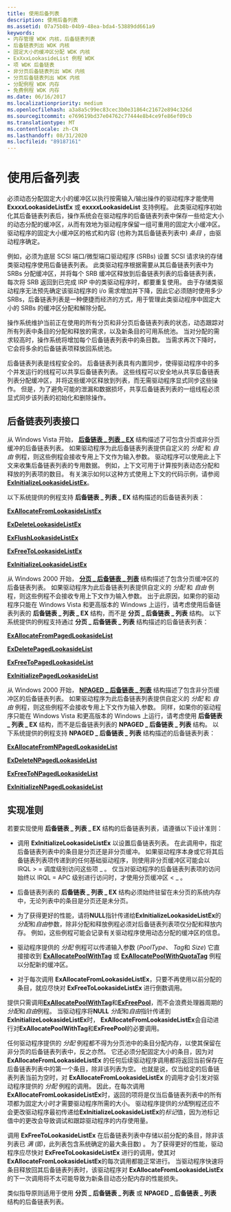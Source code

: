 ```yaml
---
title: 使用后备列表
description: 使用后备列表
ms.assetid: 07a75b8b-04b9-48ea-bda4-53889dd661a9
keywords:
- 内存管理 WDK 内核，后备链表列表
- 后备链表列出 WDK 内核
- 固定大小的缓冲区分配 WDK 内核
- ExXxxLookasideList 例程 WDK
- 项 WDK 后备链表
- 非分页后备链表列出 WDK 内核
- 分页后备链表列出 WDK 内核
- 分配例程 WDK 内存
- 免费例程 WDK 内存
ms.date: 06/16/2017
ms.localizationpriority: medium
ms.openlocfilehash: a3a8a5c99ec83cec3b0e31864c21672e894c326d
ms.sourcegitcommit: e769619bd37e04762c77444e8b4ce9fe86ef09cb
ms.translationtype: MT
ms.contentlocale: zh-CN
ms.lasthandoff: 08/31/2020
ms.locfileid: "89187161"
---
```

# <a name="using-lookaside-lists"></a>使用后备列表





必须动态分配固定大小的缓冲区以执行按需输入/输出操作的驱动程序才能使用 **Ex*xxx*LookasideListEx** 或 **ex*xxx*LookasideList** 支持例程。 此类驱动程序初始化其后备链表列表后，操作系统会在驱动程序的后备链表列表中保存一些给定大小的动态分配的缓冲区，从而有效地为驱动程序保留一组可重用的固定大小缓冲区。 驱动程序的固定大小缓冲区的格式和内容 (也称为其后备链表列表中) *条目* ，由驱动程序确定。

例如，必须为底层 SCSI 端口/微型端口驱动程序 (SRBs) 设置 SCSI 请求块的存储类驱动程序使用后备链表列表。 此类驱动程序根据需要从其后备链表列表中为 SRBs 分配缓冲区，并将每个 SRB 缓冲区释放到后备链表列表的后备链表列表，每次将 SRB 返回到已完成 IRP 中的类驱动程序时，都要重复使用。 由于存储类驱动程序无法预先确定该驱动程序的 i/o 需求增加并下降，因此它必须随时使用多少 SRBs，后备链表列表是一种便捷而经济的方式，用于管理此类驱动程序中固定大小的 SRBs 的缓冲区分配和解除分配。

操作系统维护当前正在使用的所有分页和非分页后备链表列表的状态，动态跟踪对所有列表中条目的分配和释放的需求，以及新条目的可用系统池。 当对分配的需求较高时，操作系统将增加每个后备链表列表中的条目数。 当需求再次下降时，它会将多余的后备链表项释放回系统池。

后备链表列表是线程安全的。 后备链表列表具有内置同步，使得驱动程序中的多个并发运行的线程可以共享后备链表列表。 这些线程可以安全地从共享后备链表列表分配缓冲区，并将这些缓冲区释放到列表，而无需驱动程序显式同步这些操作。 但是，为了避免可能的泄漏和数据损坏，共享后备链表列表的一组线程必须显式同步该列表的初始化和删除操作。

## <a name="lookaside-list-interfaces"></a>后备链表列表接口


从 Windows Vista 开始， [**后备链表 \_ 列表 \_ EX**](./eprocess.md) 结构描述了可包含分页或非分页缓冲的后备链表列表。 如果驱动程序为此后备链表列表提供自定义的 *分配* 和 *自由* 例程，则这些例程会接收专用上下文作为输入参数。 驱动程序可以使用此上下文来收集后备链表列表的专用数据。 例如，上下文可用于计算按列表动态分配和释放的列表项的数目。 有关演示如何以这种方式使用上下文的代码示例，请参阅 [**ExInitializeLookasideListEx**](/windows-hardware/drivers/ddi/wdm/nf-wdm-exinitializelookasidelistex)。

以下系统提供的例程支持 **后备链表 \_ 列表 \_ EX** 结构描述的后备链表列表：

[**ExAllocateFromLookasideListEx**](/windows-hardware/drivers/ddi/wdm/nf-wdm-exallocatefromlookasidelistex)

[**ExDeleteLookasideListEx**](/windows-hardware/drivers/ddi/wdm/nf-wdm-exdeletelookasidelistex)

[**ExFlushLookasideListEx**](/windows-hardware/drivers/ddi/wdm/nf-wdm-exflushlookasidelistex)

[**ExFreeToLookasideListEx**](/windows-hardware/drivers/ddi/wdm/nf-wdm-exfreetolookasidelistex)

[**ExInitializeLookasideListEx**](/windows-hardware/drivers/ddi/wdm/nf-wdm-exinitializelookasidelistex)

从 Windows 2000 开始， [**分页 \_ 后备链表 \_ 列表**](./eprocess.md) 结构描述了包含分页缓冲区的后备链表列表。 如果驱动程序为此后备链表列表提供自定义的 *分配* 和 *自由* 例程，则这些例程不会接收专用上下文作为输入参数。 出于此原因，如果你的驱动程序只能在 Windows Vista 和更高版本的 Windows 上运行，请考虑使用后备链表列表的 **后备链表 \_ 列表 \_ EX** 结构，而不是 **分页 \_ 后备链表 \_ 列表** 结构。 以下系统提供的例程支持通过 **分页 \_ 后备链表 \_ 列表** 结构描述的后备链表列表：

[**ExAllocateFromPagedLookasideList**](/windows-hardware/drivers/ddi/wdm/nf-wdm-exallocatefrompagedlookasidelist)

[**ExDeletePagedLookasideList**](/windows-hardware/drivers/ddi/wdm/nf-wdm-exdeletepagedlookasidelist)

[**ExFreeToPagedLookasideList**](/windows-hardware/drivers/ddi/wdm/nf-wdm-exfreetopagedlookasidelist)

[**ExInitializePagedLookasideList**](/windows-hardware/drivers/ddi/wdm/nf-wdm-exinitializepagedlookasidelist)

从 Windows 2000 开始， [**NPAGED \_ 后备链表 \_ 列表**](./eprocess.md) 结构描述了包含非分页缓冲区的后备链表列表。 如果驱动程序为此后备链表列表提供自定义的 *分配* 和 *自由* 例程，则这些例程不会接收专用上下文作为输入参数。 同样，如果你的驱动程序只能在 Windows Vista 和更高版本的 Windows 上运行，请考虑使用 **后备链表 \_ 列表 \_ EX** 结构，而不是后备链表列表的 **NPAGED \_ 后备链表 \_ 列表** 结构。 以下系统提供的例程支持 **NPAGED \_ 后备链表 \_ 列表** 结构描述的后备链表列表：

[**ExAllocateFromNPagedLookasideList**](/windows-hardware/drivers/ddi/wdm/nf-wdm-exallocatefromnpagedlookasidelist)

[**ExDeleteNPagedLookasideList**](/windows-hardware/drivers/ddi/wdm/nf-wdm-exdeletenpagedlookasidelist)

[**ExFreeToNPagedLookasideList**](/windows-hardware/drivers/ddi/wdm/nf-wdm-exfreetonpagedlookasidelist)

[**ExInitializeNPagedLookasideList**](/windows-hardware/drivers/ddi/wdm/nf-wdm-exinitializenpagedlookasidelist)

## <a name="implementation-guidelines"></a>实现准则


若要实现使用 **后备链表 \_ 列表 \_ EX** 结构的后备链表列表，请遵循以下设计准则：

-   调用 **ExInitializeLookasideListEx** 以设置后备链表列表。 在此调用中，指定后备链表列表中的条目是分页还是非分页缓冲。 如果驱动程序本身或它将其后备链表列表项传递到的任何基础驱动程序，则使用非分页缓冲区可能会以 IRQL &gt; = 调度级别访问这些项 \_ 。 仅当对驱动程序的后备链表列表项的访问始终以 IRQL = APC 级别进行访问时，才使用分页缓冲区 &lt; \_ 。

-   后备链表列表的 **后备链表 \_ 列表 \_ EX** 结构必须始终驻留在未分页的系统内存中，无论列表中的条目是分页还是未分页。

-   为了获得更好的性能，请将**NULL**指针传递给**ExInitializeLookasideListEx**的*分配*和*自由*参数，除非分配和释放例程必须对后备链表列表项仅分配和释放内存。 例如，这些例程可能会记录有关驱动程序使用动态分配的缓冲区的信息。

-   驱动程序提供的 *分配* 例程可以传递输入参数 (*PoolType*、 *Tag*和 *Size*) 它直接接收到 [**ExAllocatePoolWithTag**](/windows-hardware/drivers/ddi/wdm/nf-wdm-exallocatepoolwithtag) 或 [**ExAllocatePoolWithQuotaTag**](/windows-hardware/drivers/ddi/wdm/nf-wdm-exallocatepoolwithquotatag) 例程以分配新的缓冲区。

-   对于每次调用 **ExAllocateFromLookasideListEx**，只要不再使用以前分配的条目，就应尽快对 **ExFreeToLookasideListEx** 进行倒数调用。

提供只需调用[**ExAllocatePoolWithTag**](/windows-hardware/drivers/ddi/wdm/nf-wdm-exallocatepoolwithtag)和[**ExFreePool**](/windows-hardware/drivers/ddi/ntddk/nf-ntddk-exfreepool)，而不会浪费处理器周期的*分配*和*自由*例程。 当驱动程序将**NULL** *分配*和*自由*指针传递到**ExInitializeLookasideListEx**时， **ExAllocateFromLookasideListEx**会自动进行对**ExAllocatePoolWithTag**和**ExFreePool**的必要调用。

任何驱动程序提供的 *分配* 例程都不得为分页池中的条目分配内存，以使其保留在非分页的后备链表列表中，反之亦然。 它还必须分配固定大小的条目，因为对 **ExAllocateFromLookasideListEx** 的任何后续驱动程序调用都将返回当前保存在后备链表列表中的第一个条目，除非该列表为空。 也就是说，仅当给定的后备链表列表当前为空时，对 **ExAllocateFromLookasideListEx** 的调用才会引发对驱动程序提供的 *分配* 例程的调用。 因此，在每次调用 **ExAllocateFromLookasideListEx**时，返回的项将是仅当后备链表列表中的所有项都为固定大小时才需要驱动程序所需的大小。 驱动程序提供的*分配*例程还应不会更改驱动程序最初传递给**ExInitializeLookasideListEx**的*标记*值，因为池标记值中的更改会导致调试和跟踪驱动程序的内存使用量。

调用 **ExFreeToLookasideListEx** 在后备链表列表中存储以前分配的条目，除非该列表已 *满* (即，此列表包含系统确定的最大条目数) 。 为了获得更好的性能，驱动程序应尽快对 **ExFreeToLookasideListEx** 进行的调用，使其对 **ExAllocateFromLookasideListEx**的每次调用都能正常进行。 当驱动程序快速将条目释放回其后备链表列表时，该驱动程序对 **ExAllocateFromLookasideListEx** 的下一次调用将不太可能导致为新条目动态分配内存的性能损失。

类似指导原则适用于使用 **分页 \_ 后备链表 \_ 列表** 或 **NPAGED \_ 后备链表 \_ 列表** 结构的后备链表列表。

 


